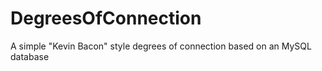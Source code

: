 # DegreesOfConnection
A simple "Kevin Bacon" style degrees of connection based on an MySQL database
